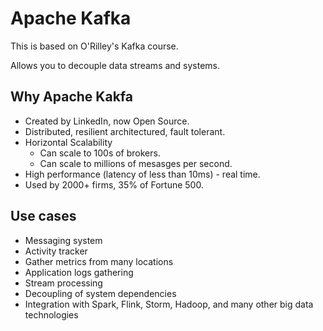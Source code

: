 # Apache Kafka

This is based on O'Rilley's Kafka course.

Allows you to decouple data streams and systems.

## Why Apache Kakfa

- Created by LinkedIn, now Open Source.
- Distributed, resilient architectured, fault tolerant.
- Horizontal Scalability
  - Can scale to 100s of brokers.
  - Can scale to millions of mesasges per second.
- High performance (latency of less than 10ms) - real time.
- Used by 2000+ firms, 35% of Fortune 500.

## Use cases

- Messaging system
- Activity tracker
- Gather metrics from many locations
- Application logs gathering
- Stream processing
- Decoupling of system dependencies
- Integration with Spark, Flink, Storm, Hadoop, and many other big data technologies
